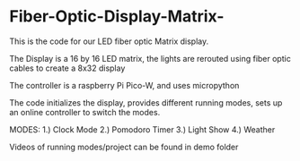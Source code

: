 # Fiber-Optic-Display-Matrix-

This is the code for our LED fiber optic Matrix display.

The Display is a 16 by 16 LED matrix, the lights are rerouted using fiber optic cables to create a 8x32 display

The controller is a raspberry Pi Pico-W, and uses micropython 

The code initializes the display, provides different running modes, sets up an online controller to switch the modes.

MODES:
1.) Clock Mode
2.) Pomodoro Timer
3.) Light Show
4.) Weather

Videos of running modes/project can be found in demo folder
